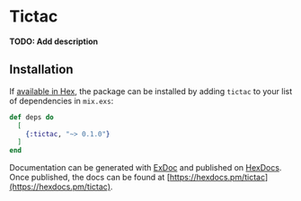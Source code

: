 # Tictac

**TODO: Add description**

## Installation

If [available in Hex](https://hex.pm/docs/publish), the package can be installed
by adding `tictac` to your list of dependencies in `mix.exs`:

```elixir
def deps do
  [
    {:tictac, "~> 0.1.0"}
  ]
end
```

Documentation can be generated with [ExDoc](https://github.com/elixir-lang/ex_doc)
and published on [HexDocs](https://hexdocs.pm). Once published, the docs can
be found at [https://hexdocs.pm/tictac](https://hexdocs.pm/tictac).

